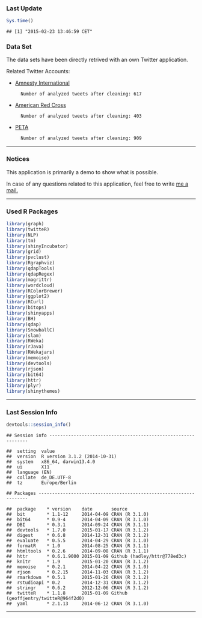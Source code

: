 
### Last Update


```r
Sys.time()
```

```
## [1] "2015-02-23 13:46:59 CET"
```


### Data Set




The data sets have been directly retrived with an own Twitter application.

Related Twitter Accounts:

* [Amnesty International][1]

        Number of analyzed tweets after cleaning: 617

* [American Red Cross][2] 

        Number of analyzed tweets after cleaning: 403

* [PETA][3] 
        
        Number of analyzed tweets after cleaning: 909

***

### Notices

This application is primarily a demo to show what is possible. 

In case of any questions related to this application, feel free to write [me a mail.][4]

***

### Used R Packages


```r
library(graph)
library(twitteR)
library(NLP)
library(tm)
library(shinyIncubator)
library(grid)
library(pvclust)
library(Rgraphviz)
library(qdapTools)
library(qdapRegex)
library(magrittr)
library(wordcloud)
library(RColorBrewer)
library(ggplot2)
library(RCurl)
library(bitops)
library(shinyapps)
library(BH)
library(qdap)
library(SnowballC)
library(slam)
library(RWeka)
library(rJava) 
library(RWekajars)
library(memoise)
library(devtools)
library(rjson)
library(bit64)
library(httr)
library(plyr)
library(shinythemes)
```

***

### Last Session Info


```r
devtools::session_info()
```

```
## Session info --------------------------------------------------------------
```

```
##  setting  value                       
##  version  R version 3.1.2 (2014-10-31)
##  system   x86_64, darwin13.4.0        
##  ui       X11                         
##  language (EN)                        
##  collate  de_DE.UTF-8                 
##  tz       Europe/Berlin
```

```
## Packages ------------------------------------------------------------------
```

```
##  package    * version    date       source                              
##  bit        * 1.1-12     2014-04-09 CRAN (R 3.1.0)                      
##  bit64      * 0.9-4      2014-04-09 CRAN (R 3.1.0)                      
##  DBI        * 0.3.1      2014-09-24 CRAN (R 3.1.1)                      
##  devtools   * 1.7.0      2015-01-17 CRAN (R 3.1.2)                      
##  digest     * 0.6.8      2014-12-31 CRAN (R 3.1.2)                      
##  evaluate   * 0.5.5      2014-04-29 CRAN (R 3.1.0)                      
##  formatR    * 1.0        2014-08-25 CRAN (R 3.1.1)                      
##  htmltools  * 0.2.6      2014-09-08 CRAN (R 3.1.1)                      
##  httr       * 0.6.1.9000 2015-01-09 Github (hadley/httr@778ed3c)        
##  knitr      * 1.9        2015-01-20 CRAN (R 3.1.2)                      
##  memoise    * 0.2.1      2014-04-22 CRAN (R 3.1.0)                      
##  rjson      * 0.2.15     2014-11-03 CRAN (R 3.1.2)                      
##  rmarkdown  * 0.5.1      2015-01-26 CRAN (R 3.1.2)                      
##  rstudioapi * 0.2        2014-12-31 CRAN (R 3.1.2)                      
##  stringr    * 0.6.2      2012-12-06 CRAN (R 3.1.2)                      
##  twitteR    * 1.1.8      2015-01-09 Github (geoffjentry/twitteR@964f2d0)
##  yaml       * 2.1.13     2014-06-12 CRAN (R 3.1.0)
```



[1]: https://twitter.com/amnesty "Amnesty Twitter Account"

[2]: https://twitter.com/RedCross "Red Cross Twitter Account"

[3]: https://twitter.com/peta "PETA Twitter Account"

[4]: http://nierhoff.info/#contact "Contact"

***

